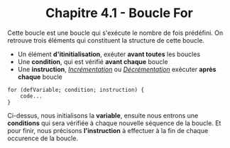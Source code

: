 <center><h1>Chapitre 4.1 - Boucle For</h1></center>

Cette boucle est une boucle qui s'exécute le nombre de fois prédéfini. On retrouve trois éléments qui constituent la structure de cette boucle.

-   Un élément **d'itinitialisation**, exéuter **avant toutes** les boucles
-   Une **condition**, qui est vérifié **avant chaque** boucle
-   Une **instruction**, _[Incrémentation](https://www.larousse.fr/dictionnaires/francais/incr%C3%A9mentation/42414)_ ou _[Décrémentation](https://www.larousse.fr/dictionnaires/francais/d%C3%A9cr%C3%A9menter/22436)_ exécuter **après chaque** boucle

```
for (defVariable; condition; instruction) {
    code...
}
```

Ci-dessus, nous initialisons la **variable**, ensuite nous entrons une **conditions** qui sera vérifiée à chaque nouvelle séquence de la boucle. Et pour finir, nous précisons **l'instruction** à effectuer à la fin de chaque occurence de la boucle.
